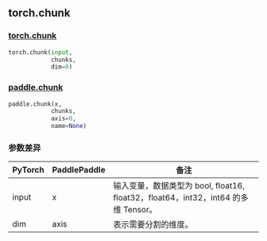 ## torch.chunk
### [torch.chunk](https://pytorch.org/docs/stable/generated/torch.chunk.html?highlight=chunk#torch.chunk)

```python
torch.chunk(input, 
            chunks, 
            dim=0)
```

### [paddle.chunk](https://www.paddlepaddle.org.cn/documentation/docs/zh/api/paddle/chunk_cn.html#chunk)

```python
paddle.chunk(x, 
            chunks, 
            axis=0, 
            name=None)
```
### 参数差异
| PyTorch       | PaddlePaddle | 备注                                                   |
| ------------- | ------------ | ------------------------------------------------------ |
| input        | x            | 输入变量，数据类型为 bool, float16, float32，float64，int32，int64 的多维 Tensor。   |
| dim          | axis         | 表示需要分割的维度。 |

